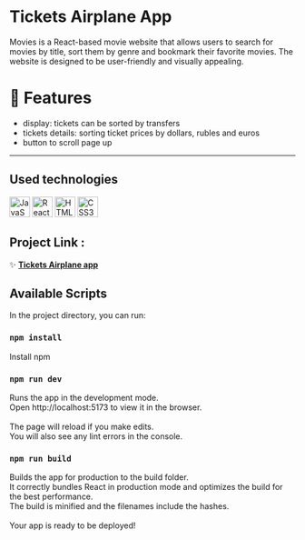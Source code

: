 # Tickets Airplane App
Movies is a React-based movie website that allows users to search for movies by title, sort them by genre and bookmark their favorite movies. The website is designed to be user-friendly and visually appealing.



# 🍿 Features 
- display: tickets can be sorted by transfers
- tickets details: sorting ticket prices by dollars, rubles and euros
- button to scroll page up


<hr/>

## Used technologies

<a href="https://developer.mozilla.org/en-US/docs/Web/JavaScript" target="_blank" rel="noreferrer"><img src="https://raw.githubusercontent.com/danielcranney/readme-generator/main/public/icons/skills/javascript-colored.svg" width="36" height="36" alt="JavaScript" /></a>
<a href="https://reactjs.org/" target="_blank" rel="noreferrer"><img src="https://raw.githubusercontent.com/danielcranney/readme-generator/main/public/icons/skills/react-colored.svg" width="36" height="36" alt="React" /></a>
<a href="https://developer.mozilla.org/en-US/docs/Glossary/HTML5" target="_blank" rel="noreferrer"><img src="https://raw.githubusercontent.com/danielcranney/readme-generator/main/public/icons/skills/html5-colored.svg" width="36" height="36" alt="HTML5" /></a>
<a href="https://www.w3.org/TR/CSS/#css" target="_blank" rel="noreferrer"><img src="https://raw.githubusercontent.com/danielcranney/readme-generator/main/public/icons/skills/css3-colored.svg" width="36" height="36" alt="CSS3" /></a>


## Project Link :
✨ **[Tickets Airplane app](https://64fb7bf22ec0d94ff3cd0350--loquacious-halva-13f92b.netlify.app/)**
## Available Scripts

In the project directory, you can run:

### <code>npm install</code>

Install npm

### <code>npm run dev</code>

Runs the app in the development mode. \
Open http://localhost:5173 to view it in the browser. \
\
The page will reload if you make edits.\
You will also see any lint errors in the console.

### <code>npm run build</code>

Builds the app for production to the build folder. \
It correctly bundles React in production mode and optimizes the build for the best performance. \
The build is minified and the filenames include the hashes.\
\
Your app is ready to be deployed!
